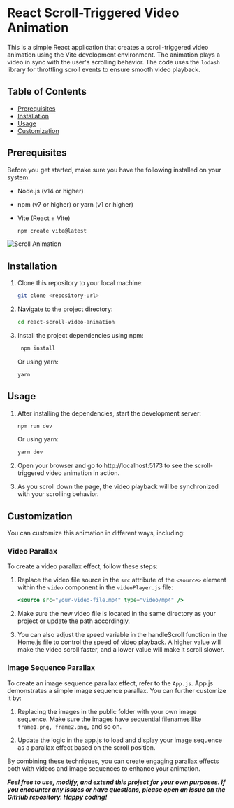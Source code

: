 # React Scroll-Triggered Video Animation

This is a simple React application that creates a scroll-triggered video animation using the Vite development environment. The animation plays a video in sync with the user's scrolling behavior. The code uses the `lodash` library for throttling scroll events to ensure smooth video playback.

## Table of Contents

- [Prerequisites](#prerequisites)
- [Installation](#installation)
- [Usage](#usage)
- [Customization](#customization)

## Prerequisites

Before you get started, make sure you have the following installed on your system:

- Node.js (v14 or higher)
- npm (v7 or higher) or yarn (v1 or higher)
- Vite (React + Vite)

  ```bash
  npm create vite@latest
  ```

![Scroll Animation](public/image_animation_design.gif)

## Installation

1. Clone this repository to your local machine:

   ```bash
   git clone <repository-url>
   ```

2. Navigate to the project directory:

   ```bash
   cd react-scroll-video-animation
   ```

3. Install the project dependencies using npm:

   ```bash
    npm install
   ```

   Or using yarn:

   ```bash
   yarn
   ```

## Usage

1. After installing the dependencies, start the development server:

   ```bash
   npm run dev
   ```

   Or using yarn:

   ```bash
   yarn dev
   ```

2. Open your browser and go to http://localhost:5173 to see the scroll-triggered video animation in action.

3. As you scroll down the page, the video playback will be synchronized with your scrolling behavior.

## Customization

You can customize this animation in different ways, including:

### Video Parallax

To create a video parallax effect, follow these steps:

1. Replace the video file source in the `src` attribute of the `<source>` element within the `video` component in the `videoPlayer.js` file:

   ```jsx
   <source src="your-video-file.mp4" type="video/mp4" />
   ```

2. Make sure the new video file is located in the same directory as your project or update the path accordingly.

3. You can also adjust the speed variable in the handleScroll function in the Home.js file to control the speed of video playback. A higher value will make the video scroll faster, and a lower value will make it scroll slower.

### Image Sequence Parallax

To create an image sequence parallax effect, refer to the `App.js`. App.js demonstrates a simple image sequence parallax. You can further customize it by:

1. Replacing the images in the public folder with your own image sequence. Make sure the images have sequential filenames like `frame1.png, frame2.png,` and so on.

2. Update the logic in the app.js to load and display your image sequence as a parallax effect based on the scroll position.

By combining these techniques, you can create engaging parallax effects both with videos and image sequences to enhance your animation.

**_Feel free to use, modify, and extend this project for your own purposes. If you encounter any issues or have questions, please open an issue on the GitHub repository. Happy coding!_**
